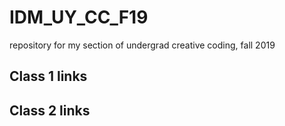 # IDM_UY_CC_F19
repository for my section of undergrad creative coding, fall 2019

## Class 1 links

## Class 2 links



